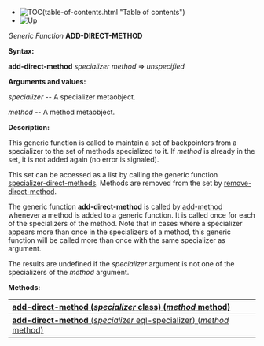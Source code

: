 ﻿- ![TOC][](table-of-contents.html "Table of contents")
- ![Up][TOC][](all-no-methods.html "Up")

<a name="add-direct-method"></a>*Generic Function* **ADD-DIRECT-METHOD** 

**Syntax:**

**add-direct-method** *specializer* *method* => *unspecified*

**Arguments and values:**

*specializer* -- A specializer metaobject.

*method* -- A method metaobject.

**Description:**

This generic function is called to maintain a set of backpointers from a specializer to the set of methods specialized to it. If *method* is already in the set, it is not added again (no error is signaled). 

This set can be accessed as a list by calling the generic function [specializer-direct-methods](specializer-direct-methods.html). Methods are removed from the set by [remove-direct-method](remove-direct-method.html). 

The generic function **add-direct-method** is called by [add-method](add-method.html) whenever a method is added to a generic function. It is called once for each of the specializers of the method. Note that in cases where a specializer appears more than once in the specializers of a method, this generic function will be called more than once with the same specializer as argument. 

The results are undefined if the *specializer* argument is not one of the specializers of the *method* argument. 

**Methods:**

|[**add-direct-method** (*specializer* class) (*method* method)](add-direct-method-class.html)|
| :- |
|[**add-direct-method** (*specializer* eql-specializer) (*method* method)](add-direct-method-eql-specializer.html)|

[TOC]: Aspose.Words.bdcc7862-9269-460f-882d-e9a627639d58.001.png
